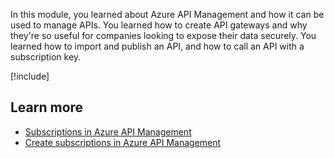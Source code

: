 In this module, you learned about Azure API Management and how it can be used to manage APIs. You learned how to create API gateways and why they're so useful for companies looking to expose their data securely. You learned how to import and publish an API, and how to call an API with a subscription key.

[!include[](../../../includes/azure-exercise-subscription-cleanup.md)]

## Learn more

- [Subscriptions in Azure API Management](/azure/api-management/api-management-subscriptions)
- [Create subscriptions in Azure API Management](/azure/api-management/api-management-howto-create-subscriptions)